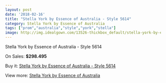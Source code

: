 ```yaml
---
layout: post
date: '2018-02-16'
title: "Stella York by Essence of Australia - Style 5614"
category: Stella York by Essence of Australia
tags: ["prom","australia","style","york","stella"]
image: http://img.idealgown.com/13526-thickbox_default/stella-york-by-essence-of-australia-style-5614.jpg
---
```

Stella York by Essence of Australia - Style 5614

On Sales: **$298.495**
<a href="https://www.idealgown.com/en/stella-york-by-essence-of-australia/5436-stella-york-by-essence-of-australia-style-5614.html"><amp-img layout="responsive" width="600" height="600" src="//img.idealgown.com/13526-thickbox_default/stella-york-by-essence-of-australia-style-5614.jpg" alt="Stella York by Essence of Australia - Style 5614 0" /></a>
<a href="https://www.idealgown.com/en/stella-york-by-essence-of-australia/5436-stella-york-by-essence-of-australia-style-5614.html"><amp-img layout="responsive" width="600" height="600" src="//img.idealgown.com/13528-thickbox_default/stella-york-by-essence-of-australia-style-5614.jpg" alt="Stella York by Essence of Australia - Style 5614 1" /></a>
<a href="https://www.idealgown.com/en/stella-york-by-essence-of-australia/5436-stella-york-by-essence-of-australia-style-5614.html"><amp-img layout="responsive" width="600" height="600" src="//img.idealgown.com/13527-thickbox_default/stella-york-by-essence-of-australia-style-5614.jpg" alt="Stella York by Essence of Australia - Style 5614 2" /></a>

Buy it: [Stella York by Essence of Australia - Style 5614](https://www.idealgown.com/en/stella-york-by-essence-of-australia/5436-stella-york-by-essence-of-australia-style-5614.html "Stella York by Essence of Australia - Style 5614")

View more: [Stella York by Essence of Australia](https://www.idealgown.com/en/79-stella-york-by-essence-of-australia "Stella York by Essence of Australia")